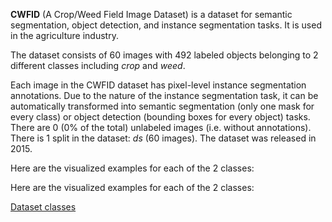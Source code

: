 **CWFID** (A Crop/Weed Field Image Dataset) is a dataset for semantic segmentation, object detection, and instance segmentation tasks. It is used in the agriculture industry.

The dataset consists of 60 images with 492 labeled objects belonging to 2 different classes including *crop* and *weed*.

Each image in the CWFID dataset has pixel-level instance segmentation annotations. Due to the nature of the instance segmentation task, it can be automatically transformed into semantic segmentation (only one mask for every class) or object detection (bounding boxes for every object) tasks. There are 0 (0% of the total) unlabeled images (i.e. without annotations). There is 1 split in the dataset: *ds* (60 images). The dataset was released in 2015.

Here are the visualized examples for each of the 2 classes:



Here are the visualized examples for each of the 2 classes:

[Dataset classes](https://github.com/dataset-ninja/cwfid/raw/main/visualizations/classes_preview.webm)
